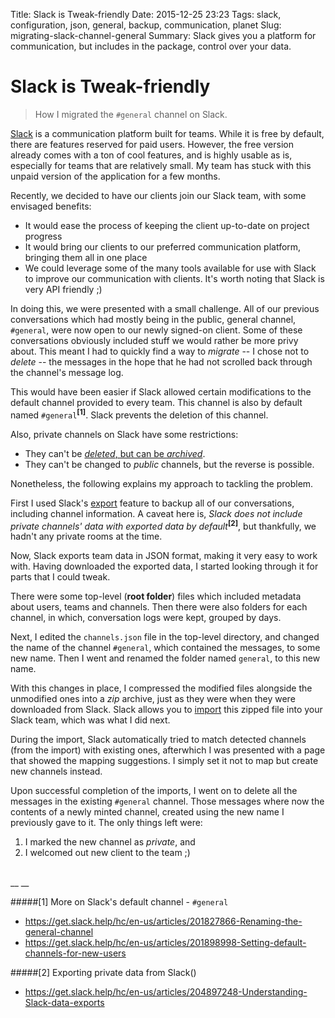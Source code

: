 Title: Slack is Tweak-friendly
Date: 2015-12-25 23:23
Tags: slack, configuration, json, general, backup, communication, planet
Slug: migrating-slack-channel-general
Summary: Slack gives you a platform for communication, but includes in the package, control over your data.




# Slack is Tweak-friendly

> How I migrated the `#general` channel on Slack.

[Slack](http://slack.com) is a communication platform built for teams. While it is free by default, there are features reserved for paid users. However, the free version already comes with a ton of cool features, and is highly usable as is, especially for teams that are relatively small. My team has stuck with this unpaid version of the application for a few months.

Recently, we decided to have our clients join our Slack team, with some envisaged benefits:
 - It would ease the process of keeping the client up-to-date on project progress
 - It would bring our clients to our preferred communication platform, bringing them all in one place
 - We could leverage some of the many tools available for use with Slack to improve our communication with clients. It's worth noting that Slack is very API friendly ;)


In doing this, we were presented with a small challenge. All of our previous conversations which had mostly being in the public, general channel, `#general`, were now open to our newly signed-on client. Some of these conversations obviously included stuff we would rather be more privy about. This meant I had to quickly find a way to _migrate_ -- I chose not to _delete_ -- the messages in the hope that he had not scrolled back through the channel's message log.


This would have been easier if Slack allowed certain modifications to the default channel provided to every team. This channel is also by default named `#general`<sup>__[1]__</sup>. Slack prevents the deletion of this channel.

Also, private channels on Slack have some restrictions:
 - They can't be [_deleted_, but can be _archived_](https://get.slack.help/hc/en-us/articles/213185307-Deleting-a-channel).
 - They can't be changed to _public_ channels, but the reverse is possible.

Nonetheless, the following explains my approach to tackling the problem.

First I used Slack's [export](https://get.slack.help/hc/en-us/articles/201658943-Exporting-your-team-s-Slack-history) feature to backup all of our conversations, including channel information. A caveat here is, _Slack does not include private channels' data with exported data by default_<sup>__[2]__</sup>, but thankfully, we hadn't any private rooms at the time.

Now, Slack exports team data in JSON format, making it very easy to work with. Having downloaded the exported data, I started looking through it for parts that I could tweak.

There were some top-level (__root folder__) files which included metadata about users, teams and channels. Then there were also folders for each channel, in which, conversation logs were kept, grouped by days.

Next, I edited the `channels.json` file in the top-level directory, and changed the name of the channel `#general`, which contained the messages, to some new name. Then I went and renamed the folder named `general`, to this new name.

With this changes in place, I compressed the modified files alongside the unmodified ones into a _zip_ archive, just as they were when they were downloaded from Slack. Slack allows you to [import](https://get.slack.help/hc/en-us/articles/201748703-Importing-message-history) this zipped file into your Slack team, which was what I did next.

During the import, Slack automatically tried to match detected channels (from the import) with existing ones, afterwhich I was presented with a page that showed the mapping suggestions. I simply set it not to map but create new channels instead.

Upon successful completion of the imports, I went on to delete all the messages in the existing `#general` channel. Those messages where now the contents of a newly minted channel, created using the new name I previously gave to it. The only things left were:
 1. I marked the new channel as _private_, and
 2. I welcomed out new client to the team ;) 


<br/>
__ __

#####[1] More on Slack's default channel - `#general` 
 - https://get.slack.help/hc/en-us/articles/201827866-Renaming-the-general-channel
 - https://get.slack.help/hc/en-us/articles/201898998-Setting-default-channels-for-new-users

#####[2] Exporting private data from Slack()
 - https://get.slack.help/hc/en-us/articles/204897248-Understanding-Slack-data-exports
